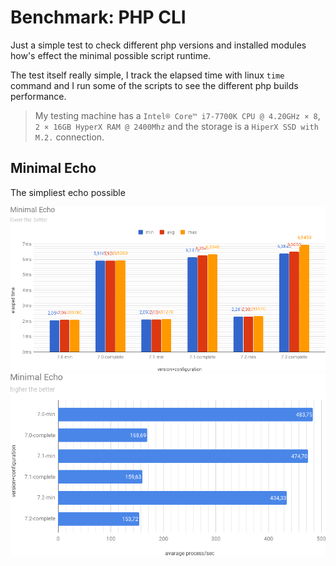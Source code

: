 # Benchmark: PHP CLI
Just a simple test to check different php versions and installed modules how's effect the minimal possible script runtime.

The test itself really simple, I track the elapsed time with linux `time` command and I run some of the scripts to see the different php builds performance.

> My testing machine has a `Intel® Core™ i7-7700K CPU @ 4.20GHz × 8`, `2 × 16GB HyperX RAM @ 2400Mhz` and the storage is a `HiperX SSD with M.2.` connection.

## Minimal Echo
The simpliest echo possible

![Elapsed Time](https://github.com/adaliszk/benchmark-php-cli/blob/master/charts/et_minimal-echo.png?raw=true)
![Process per Second](https://github.com/adaliszk/benchmark-php-cli/blob/master/charts/pps_minimal-echo.png?raw=true)
